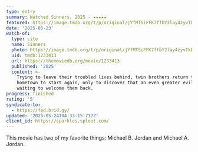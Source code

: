 ```yaml
---
type: entry
summary: Watched Sinners, 2025 - ★★★★★
featured: https://image.tmdb.org/t/p/original/jYfMTSiFFK7ffbY2lay4zyvTkEk.jpg
date: '2025-05-23'
watch-of:
  type: cite
  name: Sinners
  photo: https://image.tmdb.org/t/p/original/jYfMTSiFFK7ffbY2lay4zyvTkEk.jpg
  uid: tmdb:1233413
  url: https://themoviedb.org/movie/1233413
  published: '2025'
  content: >-
    Trying to leave their troubled lives behind, twin brothers return to their
    hometown to start again, only to discover that an even greater evil is
    waiting to welcome them back.
progress: finished
rating: '5'
syndicate-to:
  - https://fed.brid.gy/
updated: '2025-05-24T04:33:15.717Z'
client_id: https://sparkles.sploot.com/
---
```

This movie has two of my favorite things: Michael B. Jordan and Michael A. Jordan.
